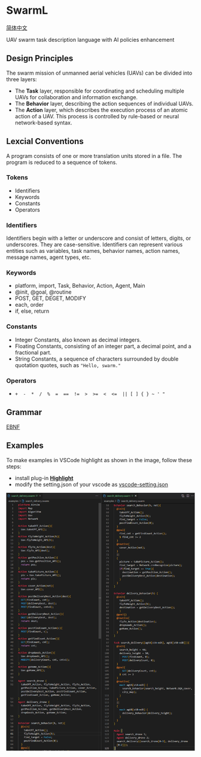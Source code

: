 # SwarmL

[简体中文](README.zh-CN.md)

UAV swarm task description language with AI policies enhancement

## Design Principles

The swarm mission of unmanned aerial vehicles (UAVs) can be divided into three layers:

- The **Task** layer, responsible for coordinating and scheduling multiple UAVs for collaboration and information exchange.
- The **Behavior** layer, describing the action sequences of individual UAVs.
- The **Action** layer, which describes the execution process of an atomic action of a UAV. This process is controlled by rule-based or neural network-based syntax.

## Lexcial Conventions

A program consists of one or more translation units stored in a file. The program is reduced to a sequence of tokens.

### Tokens

- Identifiers
- Keywords
- Constants
- Operators

### Identifiers

Identifiers begin with a letter or underscore and consist of letters, digits, or underscores. They are case-sensitive. Identifiers can represent various entities such as variables, task names, behavior names, action names, message names, agent types, etc.

### Keywords

- platform, import, Task, Behavior, Action, Agent, Main
- @init, @goal, @routine
- POST, GET, DEGET, MODIFY
- each, order
- if, else, return

### Constants

- Integer Constants, also known as decimal integers.
- Floating Constants, consisting of an integer part, a decimal point, and a fractional part.
- String Constants, a sequence of characters surrounded by double quotation quotes, such as `"Hello, swarm."`

### Operators

- `+  -  *  /  %  =  ==  !=  >  >=  <  <=  || [ ] { } ~ ' "`

## Grammar

[EBNF](EBNF.ebnf)

## Examples

To make examples in VSCode highlight as shown in the image, follow these steps:

- install plug-in [**Highlight**](https://marketplace.visualstudio.com/items?itemName=fabiospampinato.vscode-highlight)
- modify the setting.json of your vscode as [vscode-setting.json](./vscode-settings.json)

![examples](./img/examples.png)

